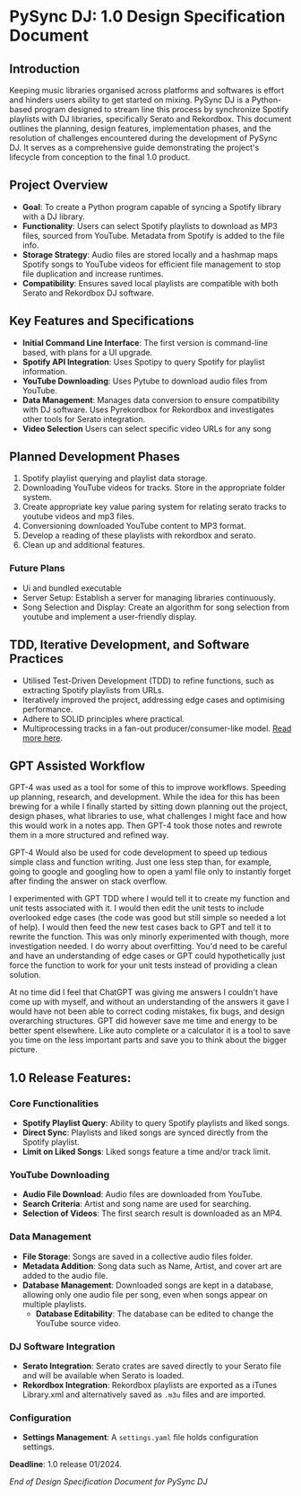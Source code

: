 # PySync DJ: 1.0 Design Specification Document



## Introduction

Keeping music libraries organised across platforms and softwares is effort and hinders users ability to get started on mixing. PySync DJ is a Python-based program designed to stream line this process by synchronize Spotify playlists with DJ libraries, specifically Serato and Rekordbox. This document outlines the planning, design features, implementation phases, and the resolution of challenges encountered during the development of PySync DJ. It serves as a comprehensive guide demonstrating the project's lifecycle from conception to the final 1.0 product.


## Project Overview

- **Goal**: To create a Python program capable of syncing a Spotify library with a DJ library.
- **Functionality**: Users can select Spotify playlists to download as MP3 files, sourced from YouTube. Metadata from Spotify is added to the file info.
- **Storage Strategy**: Audio files are stored locally and a hashmap maps Spotify songs to YouTube videos for efficient file management to stop file duplication and increase runtimes.
- **Compatibility**: Ensures saved local playlists are compatible with both Serato and Rekordbox DJ software.



## Key Features and Specifications

- **Initial Command Line Interface**: The first version is command-line based, with plans for a UI upgrade.
- **Spotify API Integration**: Uses Spotipy to query Spotify for playlist information.
- **YouTube Downloading**: Uses Pytube to download audio files from YouTube. 
- **Data Management**: Manages data conversion to ensure compatibility with DJ software. Uses Pyrekordbox for Rekordbox and investigates other tools for Serato integration.
- **Video Selection** Users can select specific video URLs for any song 



## Planned Development Phases

1. Spotify playlist querying and playlist data storage.
2. Downloading YouTube videos for tracks. Store in the appropriate folder system.
3. Create appropriate key value paring system for relating serato tracks to youtube videos and mp3 files.
4. Conversioning downloaded YouTube content to MP3 format.
5. Develop a reading of these playlists with rekordbox and serato.
6. Clean up and additional features.

### Future Plans

 - Ui and bundled executable
 - Server Setup: Establish a server for managing libraries continuously.
 - Song Selection and Display: Create an algorithm for song selection from youtube and implement a user-friendly display.



## TDD, Iterative Development, and Software Practices 

- Utilised Test-Driven Development (TDD) to refine functions, such as extracting Spotify playlists from URLs.
- Iteratively improved the project, addressing edge cases and optimising performance.
- Adhere to SOLID principles where practical. 
- Multiprocessing tracks in a fan-out producer/consumer-like model. [Read more here](Relase%20Notes.md).



## GPT Assisted Workflow

GPT-4 was used as a tool for some of this to improve workflows. Speeding up planning, research, and development. While the idea for this has been brewing for a while I finally started by sitting down planning out the project, design phases, what libraries to use, what challenges I might face and how this would work in a notes app. Then GPT-4 took those notes and rewrote them in a more structured and refined way. 

GPT-4 Would also be used for code development to speed up tedious simple class and function writing. Just one less step than, for example, going to google and googling how to open a yaml file only to instantly forget after finding the answer on stack overflow.

I experimented with GPT TDD where I would tell it to create my function and unit tests associated with it. I would then edit the unit tests to include overlooked edge cases (the code was good but still simple so needed a lot of help). I would then feed the new test cases back to GPT and tell it to rewrite the function. This was only minorly experimented with though, more investigation needed. I do worry about overfitting. You'd need to be careful and have an understanding of edge cases or GPT could hypothetically just force the function to work for your unit tests instead of providing a clean solution. 

At no time did I feel that ChatGPT was giving me answers I couldn't have come up with myself, and without an understanding of the answers it gave I would have not been able to correct coding mistakes, fix bugs, and design overarching structures. GPT did however save me time and energy to be better spent elsewhere. Like auto complete or a calculator it is a tool to save you time on the less important parts and save you to think about the bigger picture.



## **1.0 Release Features**:

### Core Functionalities
- **Spotify Playlist Query**: Ability to query Spotify playlists and liked songs.
- **Direct Sync**: Playlists and liked songs are synced directly from the Spotify playlist. 
- **Limit on Liked Songs**: Liked songs feature a time and/or track limit. 

### YouTube Downloading
- **Audio File Download**: Audio files are downloaded from YouTube.
- **Search Criteria**: Artist and song name are used for searching.
- **Selection of Videos**: The first search result is downloaded as an MP4. 

### Data Management
- **File Storage**: Songs are saved in a collective audio files folder.
- **Metadata Addition**: Song data such as Name, Artist, and cover art are added to the audio file. 
- **Database Management**: Downloaded songs are kept in a database, allowing only one audio file per song, even when songs appear on multiple playlists. 
  - **Database Editability**: The database can be edited to change the YouTube source video. 

### DJ Software Integration
- **Serato Integration**: Serato crates are saved directly to your Serato file and will be available when Serato is loaded. 
- **Rekordbox Integration**: Rekordbox playlists are exported as a iTunes Library.xml and alternatively saved as `.m3u` files and are imported. 

### Configuration
- **Settings Management**: A `settings.yaml` file holds configuration settings. 

**Deadline**: 1.0 release 01/2024.



*End of Design Specification Document for PySync DJ*
